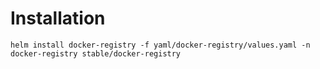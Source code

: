 # Installation 

```shell script
helm install docker-registry -f yaml/docker-registry/values.yaml -n docker-registry stable/docker-registry
```